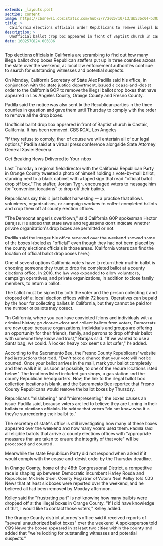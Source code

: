 ```yaml
--- 
extends: _layouts.post 
section: content 
image: https://cbsnews1.cbsistatic.com/hub/i/r/2020/10/13/db53bc04-b30a-49a6-a97c-a368f1fa3e40/thumbnail/1200x630/fce58627d86f9d7694a9187c2a0dad8b/unofficial-drop-box.jpg 
title: > 
  California elections officials order Republicans to remove illegal ballot drop boxes 
description: > 
  Unofficial ballot drop box appeared in front of Baptist church in Castaic, California.(California voters can find the location of official ballot drop boxes here.)One of several options California voters have to return their mail-in ballot is choosing someone they trust to drop the completed ballot at a county elections office.Now, the link to the illegal ballot box collection locations is blank, and the Sacramento Bee reported that Fresno County Republicans would remove the ballot boxes by Thursday.Meanwhile the state Republican Party did not respond when asked if it would comply with the cease-and-desist order by the Thursday deadline. 
date: 1602570824.003886 
--- 
```

Top elections officials in California are scrambling to find out how many illegal ballot drop boxes Republican staffers put up in three counties across the state over the weekend, as local law enforcement authorities continue to search for outstanding witnesses and potential suspects.

On Monday, California Secretary of State Alex Padilla said his office, in conjunction with the state justice department, issued a cease-and-desist order to the California GOP to remove the illegal ballot drop boxes that have appeared in Los Angeles County, Orange County and Fresno County.

Padilla said the notice was also sent to the Republican parties in the three counties in question and gave them until Thursday to comply with the order to remove all the drop boxes.

Unofficial ballot drop box appeared in front of Baptist church in Castaic, California. It has been removed. CBS KCAL Los Angeles

"If they refuse to comply, then of course we will entertain all of our legal options," Padilla said at a virtual press conference alongside State Attorney General Xavier Becerra.

Get Breaking News Delivered to Your Inbox

Last Thursday a regional field director with the California Republican Party in Orange County tweeted a photo of himself holding a vote-by-mail ballot, standing next to a black cabinet with a taped sign that read "official ballot drop off box." The staffer, Jordan Tygh, encouraged voters to message him for "convenient locations" to drop off their ballots.

Republicans say this is just ballot harvesting — a practice that allows volunteers, organizations, or campaign workers to collect completed ballots and drop them off at county election offices.

"The Democrat anger is overblown," said California GOP spokesman Hector Barajas. He added that state laws and regulations don't indicate whether private organization's drop boxes are permitted or not.

Padilla said the images his office received over the weekend showed some of the boxes labeled as "official" even though they had not been placed by the county elections officials in those areas. (California voters can find the location of official ballot drop boxes here.)

One of several options California voters have to return their mail-in ballot is choosing someone they trust to drop the completed ballot at a county elections office. In 2016, the law was expanded to allow volunteers, campaign operatives, and private organizations, in addition to close family members, to return a ballot.

The ballot must be signed by both the voter and the person collecting it and dropped off at local election offices within 72 hours. Operatives can be paid by the hour for collecting ballots in California, but they cannot be paid for the number of ballots they collect.

"In California, where you can have convicted felons and individuals with a criminal history go door-to-door and collect ballots from voters, Democrats are now upset because organizations, individuals and groups are offering an opportunity for their friends, family, and patrons to drop off their ballot with someone they know and trust," Barajas said. "If we wanted to use a Santa bag, we could. A locked heavy box seems a lot safer," he added.

According to the Sacramento Bee, the Fresno County Republicans' website had instructions that read, "Don't take a chance that your vote will not be counted. Once your ballot arrives in the mail, mark your ballot completely and then walk it in, as soon as possible, to one of the secure locations listed below." The locations listed included gun shops, a gas station and the county Republican headquarters. Now, the link to the illegal ballot box collection locations is blank, and the Sacramento Bee reported that Fresno County Republicans would remove the ballot boxes by Thursday.

Republicans "mislabeling" and "misrepresenting" the boxes causes an issue, Padilla said, because voters are led to believe they are turning in their ballots to elections officials. He added that voters "do not know who it is they're surrendering their ballot to."

The secretary of state's office is still investigating how many of these boxes appeared over the weekend and how many voters used them. Padilla said all eligible ballots that arrive at county elections offices with "appropriate measures that are taken to ensure the integrity of that vote" will be processed and counted.

Meanwhile the state Republican Party did not respond when asked if it would comply with the cease-and-desist order by the Thursday deadline.

In Orange County, home of the 48th Congressional District, a competitive race is shaping up between Democratic incumbent Harley Rouda and Republican Michele Steel. County Registrar of Voters Neal Kelley told CBS News that at least six boxes were reported over the weekend, and he believed all had been removed by Monday afternoon.

Kelley said the "frustrating part" is not knowing how many ballots were dropped off at the illegal boxes in Orange County. "If I did have knowledge of that, I would like to contact those voters," Kelley added.

The Orange County district attorney's office said it received reports of "several unauthorized ballot boxes" over the weekend. A spokesperson told CBS News the boxes appeared in at least two cities within the county and added that "we're looking for outstanding witnesses and potential suspects."